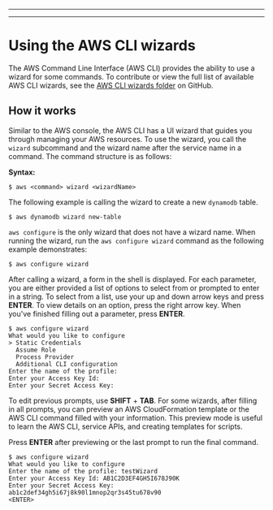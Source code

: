 --------

--------

# Using the AWS CLI wizards<a name="cli-usage-wizard"></a>

The AWS Command Line Interface \(AWS CLI\) provides the ability to use a wizard for some commands\. To contribute or view the full list of available AWS CLI wizards, see the [AWS CLI wizards folder](https://github.com/aws/aws-cli/tree/v2/awscli/customizations/wizard/wizards) on GitHub\. 

## How it works<a name="cli-usage-wizard-how"></a>

Similar to the AWS console, the AWS CLI has a UI wizard that guides you through managing your AWS resources\. To use the wizard, you call the `wizard` subcommand and the wizard name after the service name in a command\. The command structure is as follows:

**Syntax:**

```
$ aws <command> wizard <wizardName>
```

The following example is calling the wizard to create a new `dynamodb` table\.

```
$ aws dynamodb wizard new-table
```

`aws configure` is the only wizard that does not have a wizard name\. When running the wizard, run the `aws configure wizard` command as the following example demonstrates:

```
$ aws configure wizard
```

After calling a wizard, a form in the shell is displayed\. For each parameter, you are either provided a list of options to select from or prompted to enter in a string\. To select from a list, use your up and down arrow keys and press **ENTER**\. To view details on an option, press the right arrow key\. When you've finished filling out a parameter, press **ENTER**\.

```
$ aws configure wizard
What would you like to configure
> Static Credentials
  Assume Role
  Process Provider
  Additional CLI configuration
Enter the name of the profile: 
Enter your Access Key Id: 
Enter your Secret Access Key:
```

To edit previous prompts, use **SHIFT** \+ **TAB**\. For some wizards, after filling in all prompts, you can preview an AWS CloudFormation template or the AWS CLI command filled with your information\. This preview mode is useful to learn the AWS CLI, service APIs, and creating templates for scripts\.

Press **ENTER** after previewing or the last prompt to run the final command\.

```
$ aws configure wizard
What would you like to configure
Enter the name of the profile: testWizard
Enter your Access Key Id: AB1C2D3EF4GH5I678J90K
Enter your Secret Access Key: ab1c2def34gh5i67j8k90l1mnop2qr3s45tu678v90
<ENTER>
```